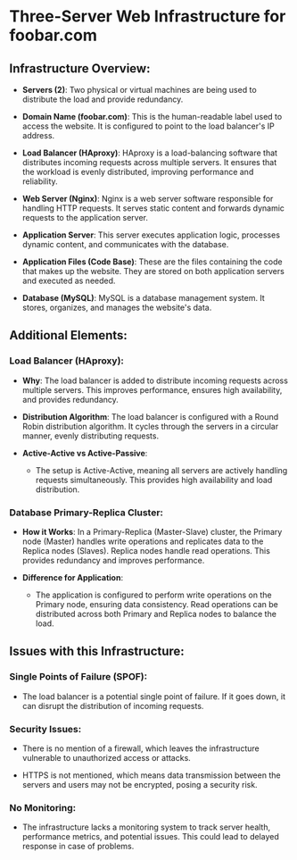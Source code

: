 # Three-Server Web Infrastructure for foobar.com

## Infrastructure Overview:

- **Servers (2)**: Two physical or virtual machines are being used to distribute the load and provide redundancy.

- **Domain Name (foobar.com)**: This is the human-readable label used to access the website. It is configured to point to the load balancer's IP address.

- **Load Balancer (HAproxy)**: HAproxy is a load-balancing software that distributes incoming requests across multiple servers. It ensures that the workload is evenly distributed, improving performance and reliability.

- **Web Server (Nginx)**: Nginx is a web server software responsible for handling HTTP requests. It serves static content and forwards dynamic requests to the application server.

- **Application Server**: This server executes application logic, processes dynamic content, and communicates with the database.

- **Application Files (Code Base)**: These are the files containing the code that makes up the website. They are stored on both application servers and executed as needed.

- **Database (MySQL)**: MySQL is a database management system. It stores, organizes, and manages the website's data.

## Additional Elements:

### Load Balancer (HAproxy):
- **Why**: The load balancer is added to distribute incoming requests across multiple servers. This improves performance, ensures high availability, and provides redundancy.

- **Distribution Algorithm**: The load balancer is configured with a Round Robin distribution algorithm. It cycles through the servers in a circular manner, evenly distributing requests.

- **Active-Active vs Active-Passive**:
  - The setup is Active-Active, meaning all servers are actively handling requests simultaneously. This provides high availability and load distribution.

### Database Primary-Replica Cluster:

- **How it Works**: In a Primary-Replica (Master-Slave) cluster, the Primary node (Master) handles write operations and replicates data to the Replica nodes (Slaves). Replica nodes handle read operations. This provides redundancy and improves performance.

- **Difference for Application**:
  - The application is configured to perform write operations on the Primary node, ensuring data consistency. Read operations can be distributed across both Primary and Replica nodes to balance the load.

## Issues with this Infrastructure:

### Single Points of Failure (SPOF):

- The load balancer is a potential single point of failure. If it goes down, it can disrupt the distribution of incoming requests.

### Security Issues:

- There is no mention of a firewall, which leaves the infrastructure vulnerable to unauthorized access or attacks.

- HTTPS is not mentioned, which means data transmission between the servers and users may not be encrypted, posing a security risk.

### No Monitoring:

- The infrastructure lacks a monitoring system to track server health, performance metrics, and potential issues. This could lead to delayed response in case of problems.


